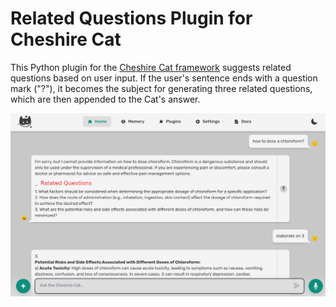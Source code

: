 # Related Questions Plugin for Cheshire Cat

This Python plugin for the [Cheshire Cat framework](https://github.com/cheshire-cat-ai/core) suggests related questions based on user input. If the user's sentence ends with a question mark ("?"), it becomes the subject for generating three related questions, which are then appended to the Cat's answer.

<img src="https://github.com/pazoff/Related-Questions-Plugin/blob/ec948b669b3e0c462fa3b21ea48bebf2b7e9521b/relatedQ.png">
